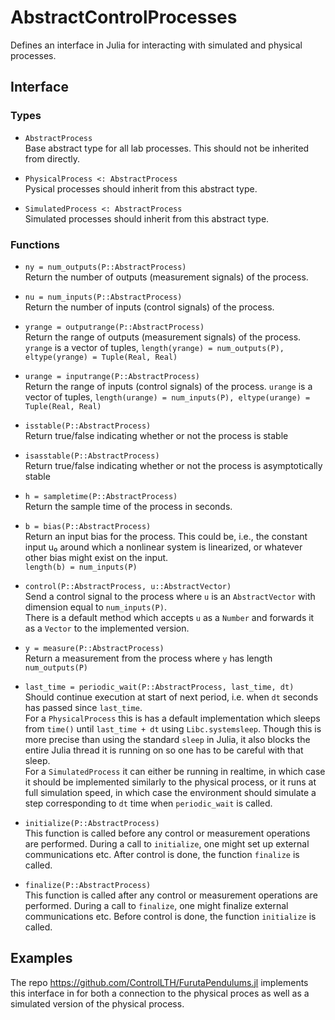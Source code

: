 # AbstractControlProcesses
Defines an interface in Julia for interacting with simulated and physical processes.

## Interface

### Types

* `AbstractProcess`  
Base abstract type for all lab processes. This should not be inherited from directly.

* `PhysicalProcess <: AbstractProcess`  
Pysical processes should inherit from this abstract type.

* `SimulatedProcess <: AbstractProcess`  
Simulated processes should inherit from this abstract type.

### Functions

* `ny = num_outputs(P::AbstractProcess)`  
Return the number of outputs (measurement signals) of the process.

* `nu = num_inputs(P::AbstractProcess)`  
Return the number of inputs (control signals) of the process.

* `yrange = outputrange(P::AbstractProcess)`  
Return the range of outputs (measurement signals) of the process. `yrange` is a vector of
tuples,  `length(yrange) = num_outputs(P), eltype(yrange) = Tuple(Real, Real)`

* `urange = inputrange(P::AbstractProcess)`  
Return the range of inputs (control signals) of the process. `urange` is a vector of
tuples,  `length(urange) = num_inputs(P), eltype(urange) = Tuple(Real, Real)`

* `isstable(P::AbstractProcess)`  
Return true/false indicating whether or not the process is stable

* `isasstable(P::AbstractProcess)`  
Return true/false indicating whether or not the process is asymptotically stable

* `h = sampletime(P::AbstractProcess)`  
Return the sample time of the process in seconds.

* `b = bias(P::AbstractProcess)`  
Return an input bias for the process. This could be, i.e., the constant input u₀ around which a nonlinear system is linearized, or whatever other bias might exist on the input.  
`length(b) = num_inputs(P)`

* `control(P::AbstractProcess, u::AbstractVector)`  
Send a control signal to the process where `u` is an `AbstractVector` with dimension equal to `num_inputs(P)`.  
There is a default method which accepts `u` as a `Number` and forwards it as a `Vector` to the implemented version.

* `y = measure(P::AbstractProcess)`  
Return a measurement from the process where `y` has length `num_outputs(P)`

* `last_time = periodic_wait(P::AbstractProcess, last_time, dt)`  
Should continue execution at start of next period, i.e. when `dt` seconds has passed since `last_time`.   
For a `PhysicalProcess` this is has a default implementation which sleeps from `time()` until 
`last_time + dt` using `Libc.systemsleep`. Though this is more precise than using the standard 
`sleep` in Julia, it also blocks the entire Julia thread it is running on so one has to be careful 
with that sleep.  
For a `SimulatedProcess` it can either be running in realtime, in which case it should be implemented 
similarly to the physical process, or it runs at full simulation speed, in which case the environment 
should simulate a step corresponding to `dt` time when `periodic_wait` is called.

* `initialize(P::AbstractProcess)`  
This function is called before any control or measurement operations are performed. During a call to `initialize`, one might set up external communications etc. After control is done,
the function `finalize` is called.

* `finalize(P::AbstractProcess)`  
This function is called after any control or measurement operations are performed. During a call to `finalize`, one might finalize external communications etc. Before control is done,
the function `initialize` is called.

## Examples

The repo https://github.com/ControlLTH/FurutaPendulums.jl implements this interface in for both a connection to the physical proces as well as a simulated version of the physical process.
